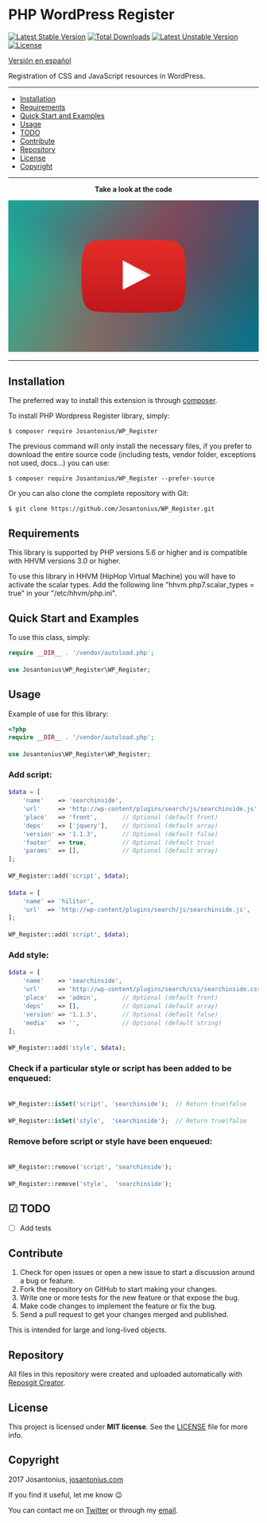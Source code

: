 # PHP WordPress Register

[![Latest Stable Version](https://poser.pugx.org/josantonius/wp_register/v/stable)](https://packagist.org/packages/josantonius/wp_register) [![Total Downloads](https://poser.pugx.org/josantonius/wp_register/downloads)](https://packagist.org/packages/josantonius/wp_register) [![Latest Unstable Version](https://poser.pugx.org/josantonius/wp_register/v/unstable)](https://packagist.org/packages/josantonius/wp_register) [![License](https://poser.pugx.org/josantonius/wp_register/license)](https://packagist.org/packages/josantonius/wp_register)

[Versión en español](README-ES.md)

Registration of CSS and JavaScript resources in WordPress.

---

- [Installation](#installation)
- [Requirements](#requirements)
- [Quick Start and Examples](#quick-start-and-examples)
- [Usage](#usage)
- [TODO](#-todo)
- [Contribute](#contribute)
- [Repository](#repository)
- [License](#license)
- [Copyright](#copyright)

---

<p align="center"><strong>Take a look at the code</strong></p>

<p align="center">
  <a href="https://youtu.be/DOtoQgS4Ilg" title="Take a look at the code">
    <img src="https://raw.githubusercontent.com/Josantonius/PHP-Algorithm/master/resources/youtube-thumbnail.jpg">
  </a>
</p>

---

## Installation

The preferred way to install this extension is through [composer](http://getcomposer.org/download/).

To install PHP Wordpress Register library, simply:

    $ composer require Josantonius/WP_Register

The previous command will only install the necessary files, if you prefer to download the entire source code (including tests, vendor folder, exceptions not used, docs...) you can use:

    $ composer require Josantonius/WP_Register --prefer-source

Or you can also clone the complete repository with Git:

    $ git clone https://github.com/Josantonius/WP_Register.git
    
## Requirements

This library is supported by PHP versions 5.6 or higher and is compatible with HHVM versions 3.0 or higher.

To use this library in HHVM (HipHop Virtual Machine) you will have to activate the scalar types. Add the following line "hhvm.php7.scalar_types = true" in your "/etc/hhvm/php.ini".

## Quick Start and Examples

To use this class, simply:

```php
require __DIR__ . '/vendor/autoload.php';

use Josantonius\WP_Register\WP_Register;
```
## Usage

Example of use for this library:

```php
<?php
require __DIR__ . '/vendor/autoload.php';

use Josantonius\WP_Register\WP_Register;
```

### Add script:

```php
$data = [
    'name'    => 'searchinside',
    'url'     => 'http://wp-content/plugins/search/js/searchinside.js',
    'place'   => 'front',       // Optional (default front)
    'deps'    => ['jquery'],    // Optional (default array)
    'version' => '1.1.3',       // Optional (default false)
    'footer'  => true,          // Optional (default true)
    'params'  => [],            // Optional (default array)
];

WP_Register::add('script', $data);

$data = [
    'name' => 'hilitor',
    'url'  => 'http://wp-content/plugins/search/js/searchinside.js',
];

WP_Register::add('script', $data);
```

### Add style:

```php
$data = [
    'name'    => 'searchinside',
    'url'     => 'http://wp-content/plugins/search/css/searchinside.css',
    'place'   => 'admin',       // Optional (default front)
    'deps'    => [],            // Optional (default array)
    'version' => '1.1.3',       // Optional (default false)
    'media'   => '',            // Optional (default string)
];

WP_Register::add('style', $data);
```

### Check if a particular style or script has been added to be enqueued:

```php

WP_Register::isSet('script', 'searchinside');  // Return true|false

WP_Register::isSet('style',  'searchinside');  // Return true|false
```

### Remove before script or style have been enqueued:

```php

WP_Register::remove('script', 'searchinside');

WP_Register::remove('style',  'searchinside');
```

## ☑ TODO

- [ ] Add tests

## Contribute
1. Check for open issues or open a new issue to start a discussion around a bug or feature.
1. Fork the repository on GitHub to start making your changes.
1. Write one or more tests for the new feature or that expose the bug.
1. Make code changes to implement the feature or fix the bug.
1. Send a pull request to get your changes merged and published.

This is intended for large and long-lived objects.

## Repository

All files in this repository were created and uploaded automatically with [Reposgit Creator](https://github.com/Josantonius/BASH-Reposgit).

## License

This project is licensed under **MIT license**. See the [LICENSE](LICENSE) file for more info.

## Copyright

2017 Josantonius, [josantonius.com](https://josantonius.com/)

If you find it useful, let me know :wink:

You can contact me on [Twitter](https://twitter.com/Josantonius) or through my [email](mailto:hello@josantonius.com).